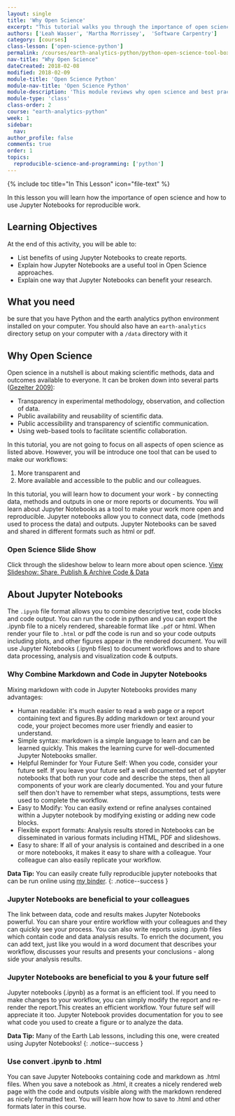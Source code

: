 ```yaml
---
layout: single
title: 'Why Open Science'
excerpt: "This tutorial walks you through the importance of open science and how to use Jupyter Notebooks for reproducible work."
authors: ['Leah Wasser', 'Martha Morrissey',  'Software Carpentry']
category: [courses]
class-lesson: ['open-science-python']
permalink: /courses/earth-analytics-python/python-open-science-tool-box/why-open-science/
nav-title: "Why Open Science"
dateCreated: 2018-02-08
modified: 2018-02-09
module-title: 'Open Science Python'
module-nav-title: 'Open Science Python'
module-description: 'This module reviews why open science and best practices in python.'
module-type: 'class'
class-order: 2
course: "earth-analytics-python"
week: 1
sidebar:
  nav:
author_profile: false
comments: true
order: 1
topics:
  reproducible-science-and-programming: ['python']
---
```

{% include toc title="In This Lesson" icon="file-text" %}

In this lesson you will learn how the importance of open science and how to use Jupyter Notebooks for reproducible work.
<div class='notice--success' markdown="1">

## <i class="fa fa-graduation-cap" aria-hidden="true"></i> Learning Objectives

At the end of this activity, you will be able to:

 * List benefits of using Jupyter Notebooks to create reports. 
 * Explain how Jupyter Notebooks are a useful tool in Open Science approaches. 
 * Explain one way that Jupyter Notebooks can benefit your research. 
 
 
## <i class="fa fa-check-square-o fa-2" aria-hidden="true"></i> What you need
 be sure that you have Python and  the earth analytics python environment installed on your computer.  You should also have an `earth-analytics` directory setup on your computer with a `/data` directory with it
 
 </div>
 
 

## Why Open Science 
Open science in a nutshell is about making scientific methods, data and outcomes
available to everyone. It can be broken down into several parts ([Gezelter 2009)](http://www.openscience.org/blog/?p=269):
* Transparency in experimental methodology, observation, and collection of data.
* Public availability and reusability of scientific data.
* Public accessibility and transparency of scientific communication.
* Using web-based tools to facilitate scientific collaboration.

In this tutorial, you are not going to focus on all aspects of open science as listed above. However, you will be introduce one tool that can be used to make our workflows:
1. More transparent and
2. More available and accessible to the public and our colleagues.

In this tutorial, you will learn how to document your work - by connecting data,
methods and outputs in one or more reports or documents. You will learn about Jupyter Notebooks as a tool to make your work more open and reproducible. Jupyter notebooks allow you to connect data, code (methods used to process the data) and outputs. Jupyter Notebooks can be saved and shared in different formats such as  html or pdf.


### Open Science Slide Show 

Click through the slideshow below to learn more about open science.
<a class="btn btn-info" href="{{ site.baseurl}}/slide-shows/share-publish-archive/" target= "_blank">
View Slideshow: Share, Publish & Archive Code & Data </a>



## About Jupyter Notebooks

The `.ipynb` file format allows you to combine descriptive text, code blocks and code output. You can run the code in python and you can export the .ipynb file to a nicely rendered, shareable format like `.pdf` or html. When render your file to `.html` or pdf the code is run and so your code outputs including plots, and other figures appear in the rendered document. You will use Jupyter Notebooks (.ipynb files) to document workflows and to share data processing, analysis and visualization code & outputs.


### Why Combine Markdown and Code in Jupyter Notebooks

Mixing markdown with code in Jupyter Notebooks provides many advantages:

* Human readable: it's much easier to read a web page or a report containing text and figures.By adding markdown or text around your code, your project becomes more user friendly and easier to understand.
* Simple syntax: markdown is a simple language to learn and can be learned quickly. This makes the learning curve for well-documented Jupyter Notebooks smaller. 
* Helpful Reminder for Your Future Self: When you code, consider your future self. If you leave your future self a well documented set of jupyter notebooks that both run your code and describe the steps, then all components of your work are clearly documented. You and your future self then don't have to remember what steps, assumptions, tests were used to complete the workflow.
* Easy to Modify: You can easily extend or refine analyses contained within a Jupyter notebook by modifying existing or adding new code blocks.
* Flexible export formats: Analysis results stored in Notebooks can be disseminated in various formats including HTML, PDF and slideshows.
* Easy to share: If all of your analysis is contained and described in a one or more notebooks, it makes it easy to share with a colleague. Your colleague can also easily replicate your workflow.


<i class="fa fa-star"></i>**Data Tip:**
You can easily create fully reproducible jupyter notebooks that can be run online using [my binder](https://mybinder.org/). 
{: .notice--success }

### Jupyter Notebooks are beneficial to your colleagues

The link between data, code and results makes Jupyter Notebooks powerful. You can share your entire workflow with your colleagues and they can quickly see your process. You can also write reports using .ipynb files which contain code and data analysis results. To enrich the document, you can add text, just like you would in a word document that describes your workflow, discusses your results and presents your conclusions - along side your analysis results.

### Jupyter Notebooks are beneficial to you & your future self

Jupyter notebooks (.ipynb) as a format is an efficient tool. If you need to make changes to your workflow, you can simply modify the report and re-render the report.This creates an efficient workflow. Your future self will appreciate it too. Jupyter Notebook provides documentation for you to see what code you used to create a figure or to analyze the data.

<i class="fa fa-star"></i>**Data Tip:**
Many of the Earth Lab lessons, including this one, were created using Jupyter Notebooks!
{: .notice--success }


### Use convert .ipynb to .html
You can save Jupyter Notebooks containing code and markdown as .html files. When you save a notebook as .html, it creates a nicely rendered web page with the code and outputs visible along with the markdown rendered as nicely formatted text. You will learn how how to save to .html and other formats later in this course.

